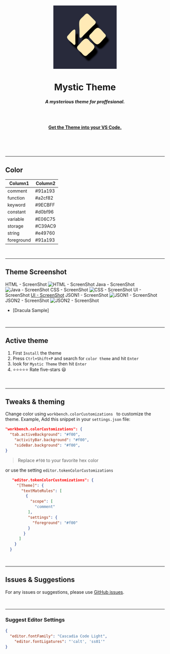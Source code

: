<h1 align="center"><br>
    <img src="img/icon.png" alt="logo" width="200">
    <br><br> Mystic Theme
    <h5 align="center">A mysterious theme for proffesional.<h5><br>
    <h4 align="center">
    <a href="https://marketplace.visualstudio.com/items?itemName=AbrarShakhi.abrar-mystic-theme">Get the Theme into your VS Code.</a>
    </h4><br></h1>

<br>


<!-- --------------------------- -->
<!-- ## What,s new in [0.4.0] -->

<!-- ### Fixed -->
<!-- * Terminal foreground color now matches with the editor forground color instand of tab forground. -->
<!-- * fixed `README.md` file. -->
<!-- * fixed img path, now screenshot and logo will appear perfectly. -->
<!-- * changed so much colors. -->

<!-- [See more ](CHANGELOG.md) -->

<br>


---------------------------
## Color

|Column1     |Column2  |
|------------|-------- |
|comment     |#91a193  |
|function    |#a2cf82  |
|keyword     |#9ECBFF  |
|constant    |#d0bf96  |
|variable    |#E06C75  |
|storage     |#C39AC9  |
|string      |#e49760  |
|foreground  |#91a193  |

<br>


---------------------------
## Theme Screenshot

HTML - ScreenShot ![HTML - ScreenShot](/img/ss1.png)
Java - ScreenShot ![Java - ScreenShot](/img/ss2.png)
CSS - ScreenShot ![CSS - ScreenShot](/img/ss3.png)
UI - ScreenShot [UI - ScreenShot](/img/ss4.png)
JSON1 - ScreenShot ![JSON1 - ScreenShot](/img/ss5.png)
JSON2 - ScreenShot ![JSON2 - ScreenShot](/img/ss6.png)
- [Dracula Sample]

<br>


---------------------------
## Active theme

1. First `Install` the theme
2. Press `Ctrl+Shift+P` and search for `color theme` and hit `Enter`
3. look for `Mystic Theme` then hit `Enter`
4. ⭐⭐⭐⭐⭐ Rate five-stars 😃

<br>


---------------------------
## Tweaks & theming

Change color using `workbench.colorCustomizations ` to customize the theme. Example, Add this snippet in your `settings.json` file:

```json
"workbench.colorCustomizations": {
  "tab.activeBackground": "#f00",
    "activityBar.background": "#f00",
    "sideBar.background": "#f00",
}
```
> Replace `#f00` to your favorite hex color

or use the setting `editor.tokenColorCustomizations`

```json
   "editor.tokenColorCustomizations": {
     "[Theme]": {
       "textMateRules": [
         {
           "scope": [
             "comment"
          ],
          "settings": {
            "foreground": "#f00"
          }
        }
      ]
    }
  }
```

<br>


---------------------------
## Issues & Suggestions

For any issues or suggestions, please use [GitHub issues](https://github.com/AbrarShakhi/mystic-theme/issues).

<br>


---------------------------
### Suggest Editor Settings

```json
{
  "editor.fontFamily": "Cascadia Code Light",
    "editor.fontLigatures": "'calt', 'ss01'"
}
```